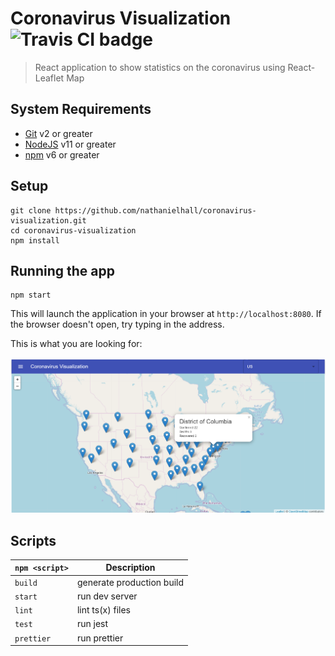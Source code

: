 # Coronavirus Visualization <img alt="Travis CI badge" src="https://travis-ci.org/nathanielhall/meteorite-impact-visualization.svg?branch=refactor">

> React application to show statistics on the coronavirus using React-Leaflet
> Map

## System Requirements

- [Git](https://git-scm.com/) v2 or greater
- [NodeJS](https://nodejs.org/en/) v11 or greater
- [npm](https://www.npmjs.com/) v6 or greater

## Setup

```shell
git clone https://github.com/nathanielhall/coronavirus-visualization.git
cd coronavirus-visualization
npm install
```

## Running the app

```shell
npm start
```

This will launch the application in your browser at `http://localhost:8080`. If
the browser doesn't open, try typing in the address.

This is what you are looking for:

<img src="app_screenshot.png" alt="App Screenshot" title="App Screenshot" width="700" />

## Scripts

| `npm <script>` | Description               |
| -------------- | ------------------------- |
| `build`        | generate production build |
| `start`        | run dev server            |
| `lint`         | lint ts(x) files          |
| `test`         | run jest                  |
| `prettier`     | run prettier              |
